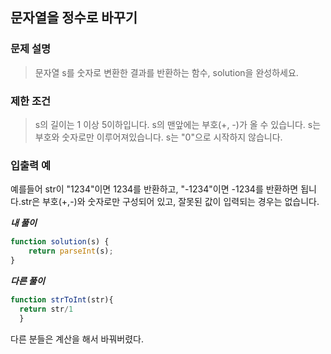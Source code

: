 ## 문자열을 정수로 바꾸기

### **문제 설명**

> 문자열 s를 숫자로 변환한 결과를 반환하는 함수, solution을 완성하세요.
> 

### 제한 조건

> s의 길이는 1 이상 5이하입니다.
s의 맨앞에는 부호(+, -)가 올 수 있습니다.
s는 부호와 숫자로만 이루어져있습니다.
s는 "0"으로 시작하지 않습니다.
> 

### 입출력 예

예를들어 str이 "1234"이면 1234를 반환하고, "-1234"이면 -1234를 반환하면 됩니다.str은 부호(+,-)와 숫자로만 구성되어 있고, 잘못된 값이 입력되는 경우는 없습니다.

***내 풀이***

```jsx
function solution(s) {
    return parseInt(s);
}
```

***다른 풀이***

```jsx
function strToInt(str){
  return str/1
  }
```

다른 분들은 계산을 해서 바꿔버렸다.